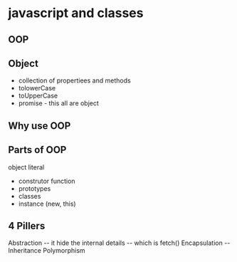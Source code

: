 

# javascript and classes

## OOP

## Object
- collection of propertiees and methods
- tolowerCase
- toUpperCase 
- promise - this all are object

## Why use OOP

## Parts of OOP
  object literal

 - construtor function
 - prototypes
 - classes
 - instance (new, this)

## 4 Pillers 
Abstraction -- it hide the internal details  -- which is fetch()
Encapsulation -- 
Inheritance
Polymorphism
